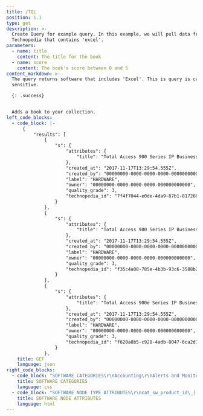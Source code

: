 ```yaml
---
title: /TQL
position: 1.1
type: get
description: >-
  Create Query for example query. In this example, we will pull data from
  Technopedia that contains 'excel'.
parameters:
  - name: title
    content: The title for the book
  - name: score
    content: The book's score between 0 and 5
content_markdown: >-
  The query returns software that includes 'Excel'. This is query is case
  sensitive.

  {: .success}


  Adds a book to your collection.
left_code_blocks:
  - code_block: |-
      {
          "results": [
              {
                  "s": {
                      "attributes": {
                          "title": "Total Access 900 Series IP Business Gateway"
                      },
                      "created_at": "2017-11-17T13:29:54.555Z",
                      "created_by": "00000000-0000-0000-0000-000000000000",
                      "label": "HARDWARE",
                      "owner": "00000000-0000-0000-0000-000000000000",
                      "quality_grade": 3,
                      "technopedia_id": "7f4f7044-e0de-4da9-87b1-817266df9684"
                  }
              },
              {
                  "s": {
                      "attributes": {
                          "title": "Total Access 900 Series IP Business Gateway"
                      },
                      "created_at": "2017-11-17T13:29:54.555Z",
                      "created_by": "00000000-0000-0000-0000-000000000000",
                      "label": "HARDWARE",
                      "owner": "00000000-0000-0000-0000-000000000000",
                      "quality_grade": 3,
                      "technopedia_id": "f35c4a08-785e-4b3b-93c6-3588b298e976"
                  }
              },
              {
                  "s": {
                      "attributes": {
                          "title": "Total Access 900e Series IP Business Gateway"
                      },
                      "created_at": "2017-11-17T13:29:54.555Z",
                      "created_by": "00000000-0000-0000-0000-000000000000",
                      "label": "HARDWARE",
                      "owner": "00000000-0000-0000-0000-000000000000",
                      "quality_grade": 3,
                      "technopedia_id": "f620a8b5-c928-4adb-8047-6ca2d1375d7a"
                  }
              },
    title: GET
    language: json
right_code_blocks:
  - code_block: "SOFTWARE CATEGORIES\r\nAccounting\r\nAlerts and Monitoring Tools\r\nAnalytics\r\nAnti Virus and Malware\r\nApplication Architecture and Design\r\nApplication Servers\r\nApplication Testing and QA\r\nArchiving and Content Storage\r\nBackup and Recovery\r\nBanking\r\nBlogs & Wikis\r\nBusiness Intelligence (BI) Suites\r\nBusiness Metrics and Reporting Tools\r\nBusiness Performance Management\r\nCapacity Planning\r\nCartography/Mapping\r\nCD & DVD Recording\r\nCollaboration Platforms\r\nCompiler and Decompiler\r\nComputer Hardware Configuration Management\r\nComputer-Based Training\r\nConferencing\r\nConfiguration Management Database (CMDB)\r\nConnectivity Tools\r\nContent Delivery and Distribution\r\nCross-Industry ERP Suites\r\nCustomer Relationship Management (CRM) Suites\r\nCustomer Service & Support\r\nData Mining and Warehousing\r\nData Security and Encryption\r\nDemand Management\r\nDesktop Enhancements\r\nDesktop Publishing (DTP)\r\nDevelopment Environment\r\nDictionary and Encyclopedia\r\nDistribution and Transportation Management\r\nDocument and Records Management\r\nDocument Capturing and Imaging\r\nDrivers\r\nElectronic Design Automation\r\nEnterprise\r\nEnterprise Integration\r\nFault Management\r\nFile Managers\r\nFinancial Management\r\nFinancial Management Suites\r\nFirewall and Intrusion Prevention\r\nGames\r\nGraphics and Image Editing\r\nHardware Virtualization\r\nHelp and Service Desk\r\nHospital Management\r\nHypervisor\r\nIBM i\r\nIdentity and Access Management\r\nIndustry-Specific ERP Suites\r\nInstant Messaging\r\nInsurance\r\nInventory Management\r\nInvestment\r\nIT Asset Maintenance & Support\r\nIT Asset Management\r\nLicense Management\r\nLife Sciences\r\nLifestyle and Personal Improvement\r\nLocation-Aware Services\r\nMac OS\r\nMail Servers\r\nMainframe\r\nManufacturing Process Management\r\nMarketing Management\r\nMathematics and Physics\r\nMechanical CAD, CAM, and CAE Software\r\nMedical software\r\nMerchandising\r\nMultimedia Players\r\nNavigation Tools\r\nNetwork Performance Management\r\nOther Educational Software\r\nOther Engineering & Scientific Software\r\nOther Entertainment Software\r\nOther Hobbies Software\r\nOther Multimedia and Graphics Tools\r\nOther Operating Systems\r\nOther References Software\r\nOther Utilities\r\nPayment Systems\r\nPayroll & Time Accounting\r\nPeer-to-peer (P2P) Networking\r\nPersonal\r\nPIM & Contact Managers\r\nPlant/Shop Control\r\nPoint of Sale\r\nPresence\r\nPresentation\r\nProcurement and Sourcing\r\nProduct and Portfolio Management\r\nProduct Data Management\r\nProduct Design\r\nProductivity Suites\r\nRecruitment & Training\r\nRegulatory and Compliance Management\r\nReligious Software\r\nSales and Operations Planning\r\nSales Management\r\nSecurity Suites\r\nSocial Networking\r\nSoftware Configuration Management\r\nSoftware Virtualization\r\nSpatial Analysis\r\nSports Software\r\nSpreadsheets\r\nStorage Resource Management\r\nStorage Virtualization\r\nStore Operations\r\nSupplier Relationship Management\r\nSupply Chain Management (SCM) Suites\r\nSynchronization Tools\r\nTaxation\r\nUnclassified Middleware\r\nUnclassified Software\r\nUNIX\r\nVideo and Audio Editing\r\nVirtualization Management Software\r\nVulnerability Management\r\nWarehouse Management System\r\nWeb Browsers\r\nWeb Content Management\r\nWeb Design\r\nWeb Servers\r\nWindows\r\nWord Processors\r\nWorkflow and Business Process Management\r\nWorkforce Management\r\n"
    title: SOFTWARE CATEGORIES
    language: css
  - code_block: "SOFTWARE NODE TYPE ATTRIBUTES\r\ncat_sw_product_id\_| int\r\nalias\_| text\r\ncomponent\_| text\r\ncat_sw_product_desupported_flag\_| text\r\ncat_sw_product_discontinued_flag\_| text\r\nfamily\_| text\r\nis_suite\_| bool\r\nnfamily\_| bool\r\nplicsable\_| bool\r\ntitle\_| text\r\ncat_sw_product_url\_| text\r\nvendor_category\_| text\r\ncat_sw_product_id\_| int\r\ncat_sw_edition_desupported_flag\_| boolean\r\nedition\_| text\r\nedition_order\_| int\r\ncat_sw_edition_url\_| text\r\ncat_sw_product_id\_| int\r\ncloud\_| text\r\ncat_sw_release_id\_| int\r\ncat_sw_major_release_id\_| int\r\ncat_sw_release_desupported_flag\_| boolean\r\ncat_sw_release_discontinued_flag\_| boolean\r\nga_date| text\r\nis_major\_| text\r\nlicensable\_| boolean\r\ncat_sw_release_patchlevel\_| text\r\nrelease\_| boolean\r\nunverified_version\_| boolean\r\ncat_sw_release_url\_| text\r\ncat_sw_version_id\_| int\r\ncat_sw_major_version_id\_| int\r\ncat_sw_version_desupported_flag\_| boolean\r\nis_major_version\_| boolean\r\ncat_sw_version_patchlevel\_| text\r\nsubversion\_| text\r\nversion\_| text\r\nversion_order\_| int\r\ncat_sw_version_group_id\_| int\r\nversion_group\_| text\r\ncat_sw_suite_id\_| int\r\ncat_sw_suite_desupported_flag\_| boolean\r\nsuite\_| text\r\ncat_sw_pricing_id\_| int\r\navg_price\_| float\r\nmax_price\_| float\r\nmin_price\_| float\r\ncat_currency_id\_| int\r\ncurrency_code\_| text\r\ncat_sw_rel_lifecycle_id\_| int\r\nend_of_life\_| timestamp\r\nend_of_life_exception\_| text\r\nend_of_life_range_end\_| timestamp\r\nend_of_life_range_start\_| timestamp\r\nend_of_life_str\_| text\r\nend_of_life_support_level\_| text\r\nga_exception\_| text\r\nga_range_end\_| timestamp\r\nga_range_start\_| timestamp\r\ngeneral_availability\_| timestamp\r\ngeneral_availability_str\_| text\r\nobsolete\_| timestamp\r\nobsolete_exception\_| text\r\nobsolete_range_end\_| timestamp\r\nobsolete_range_start\_| timestamp\r\nobsolete_str\_| text\r\nobsolete_support_level\_| text\r\ncat_sw_rel_platform_id\_| int\r\ncat_sw_rel_platform_desupported_flag\_| boolean\r\ncat_sw_rel_platform_discontinued_flag\_| boolean\r\nhas_fingerprint\_| boolean\r\nplatform_label\_| text\r\nplatform_type\_| text\r\nrelease_platform\_| text\r\ncat_sw_rel_supp_stage_id\_| int\r\ndate_end_date\_| timestamp\r\nrelease_support_stage\_| text\r\nstage_order\_| int\r\ncat_windows10_compatibility_id\_| int\r\nwin10_32bit_compat_status\_| int\r\nwin10_32bit_compat_status_desc\_| text\r\nwin10_32bit_compat_upg_path\_| text\r\nwin10_32bit_compat_date\_| timestamp\r\nwin10_32bit_readiness\_| text\r\nwin10_64bit_compat_status\_| int\r\nwin10_64bit_compat_status_desc\_| text\r\nwin10_64bit_compat_upg_path\_| text\r\nwin10_64bit_compat_date\_| timestamp\r\nwin10_64bit_readiness\_| text\r\ncat_windows8_compatibility_id\_| int\r\nwin8_32bit_compat_status\_| int\r\nwin8_32bit_compat_status_desc\_| text\r\nwin8_32bit_compat_upgrade_path\_| text\r\nwin8_32bit_compat_date\_| timestamp\r\nwin8_32bit_readiness\_| text\r\nwin8_64bit_compat_status\_| int\r\nwin8_64bit_compat_status_desc\_| text\r\nwin8_64bit_compat_upgrade_path\_| text\r\nwin8_64bit_compat_date\_| timestamp\r\nwin8_64bit_readiness\_| text\r\ncat_windows7_compatibility_id\_| int\r\nwin7_32bit_compat_status\_| int\r\nwin7_32bit_compat_status_desc\_| text\r\nwin7_32bit_compat_upgrade_path\_| text\r\nwin7_32bit_compat_date\_| timestamp\r\nwin7_32bit_readiness\_| text\r\nwin7_64bit_compat_status\_| int\r\nwin7_64bit_compat_status_desc\_| text\r\nwin7_64bit_compat_upgrade_path\_| text\r\nwin7_64bit_compat_date\_| timestamp\r\nwin7_64bit_readiness\_| text\r\n"
    title: SOFTWARE NODE ATTRIBUTES
    language: html
---
```



